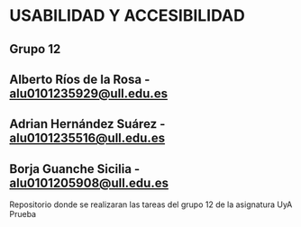# USABILIDAD Y ACCESIBILIDAD
## Grupo 12
## Alberto Ríos de la Rosa - alu0101235929@ull.edu.es
## Adrian Hernández Suárez - alu0101235516@ull.edu.es
## Borja Guanche Sicilia   - alu0101205908@ull.edu.es

Repositorio donde se realizaran las tareas del grupo 12 de la asignatura UyA
Prueba